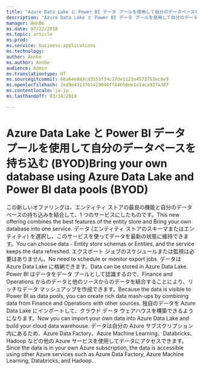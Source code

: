 ```yaml
---
title: "Azure Data Lake と Power BI データ プールを使用して自分のデータベースを持ち込む (BYOD)"
description: "Azure Data Lake と Power BI データ プールを使用して自分のデータベースを持ち込む"
manager: AnnBe
ms.date: 07/22/2018
ms.topic: article
ms.prod: 
ms.service: business-applications
ms.technology: 
author: Annbe
ms.author: Annbe
audience: Admin
ms.translationtype: HT
ms.sourcegitcommit: 66a64e8d3cd3553f34c17de1123e4573753ec8e9
ms.openlocfilehash: 2ed9e4313761419040ff84658ee1e1aca937a387
ms.contentlocale: ja-jp
ms.lasthandoff: 03/14/2019

---
```

#  <a name="bring-your-own-database-using-azure-data-lake-and-power-bi-data-pools-byod"></a><span data-ttu-id="84d56-103">Azure Data Lake と Power BI データ プールを使用して自分のデータベースを持ち込む (BYOD)</span><span class="sxs-lookup"><span data-stu-id="84d56-103">Bring your own database using Azure Data Lake and Power BI data pools (BYOD)</span></span>



<span data-ttu-id="84d56-104">この新しいオファリングは、エンティティ ストアの最良の機能と自分のデータベースの持ち込みを結合して、1 つのサービスにしたものです。</span><span class="sxs-lookup"><span data-stu-id="84d56-104">This new offering combines the best features of the entity store and Bring your own database into one service.</span></span> <span data-ttu-id="84d56-105">データ (エンティティ ストアのスキーマまたはエンティティ) を選択し、このサービスを使ってデータを最新の状態に維持できます。</span><span class="sxs-lookup"><span data-stu-id="84d56-105">You can choose data - Entity store schemas or Entities, and the service keeps the data refreshed.</span></span> <span data-ttu-id="84d56-106">エクスポート ジョブのスケジュールまたは監視は必要はありません。</span><span class="sxs-lookup"><span data-stu-id="84d56-106">No need to schedule or monitor export jobs.</span></span> <span data-ttu-id="84d56-107">データは Azure Data Lake に格納できます。</span><span class="sxs-lookup"><span data-stu-id="84d56-107">Data can be stored in Azure Data Lake.</span></span> <span data-ttu-id="84d56-108">Power BI はデータをデータ プールとして認識するので、Finance and Operations からのデータと他のソースからのデータを結合することにより、リッチなデータ マッシュアップを作成できます。</span><span class="sxs-lookup"><span data-stu-id="84d56-108">Because the data is visible to Power BI as data pools, you can create rich data mash-ups by combining data from Finance and Operations with other sources.</span></span> <span data-ttu-id="84d56-109">独自のデータを Azure Data Lake にインポートして、クラウド データ ウェアハウスを構築できるようになります。</span><span class="sxs-lookup"><span data-stu-id="84d56-109">Now you can import your own data into Azure Data Lake and build your cloud data warehouse.</span></span> <span data-ttu-id="84d56-110">データは自分の Azure サブスクリプション内にあるため、Azure Data Factory、Azure Machine Learning、Databricks、Hadoop などの他の Azure サービスを使用してデータにアクセスできます。</span><span class="sxs-lookup"><span data-stu-id="84d56-110">Since the data is in your own Azure subscription, the data is accessible using other Azure services such as Azure Data Factory, Azure Machine Learning, Databricks, and Hadoop.</span></span>


